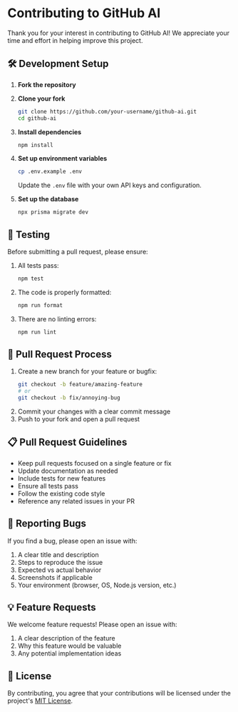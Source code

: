 # Contributing to GitHub AI

Thank you for your interest in contributing to GitHub AI! We appreciate your time and effort in helping improve this project.

## 🛠️ Development Setup

1. **Fork the repository**
2. **Clone your fork**
   ```bash
   git clone https://github.com/your-username/github-ai.git
   cd github-ai
   ```
3. **Install dependencies**
   ```bash
   npm install
   ```
4. **Set up environment variables**
   ```bash
   cp .env.example .env
   ```
   Update the `.env` file with your own API keys and configuration.

5. **Set up the database**
   ```bash
   npx prisma migrate dev
   ```

## 🧪 Testing

Before submitting a pull request, please ensure:

1. All tests pass:
   ```bash
   npm test
   ```
2. The code is properly formatted:
   ```bash
   npm run format
   ```
3. There are no linting errors:
   ```bash
   npm run lint
   ```

## 📝 Pull Request Process

1. Create a new branch for your feature or bugfix:
   ```bash
   git checkout -b feature/amazing-feature
   # or
   git checkout -b fix/annoying-bug
   ```
2. Commit your changes with a clear commit message
3. Push to your fork and open a pull request

## 📋 Pull Request Guidelines

- Keep pull requests focused on a single feature or fix
- Update documentation as needed
- Include tests for new features
- Ensure all tests pass
- Follow the existing code style
- Reference any related issues in your PR

## 🐛 Reporting Bugs

If you find a bug, please open an issue with:

1. A clear title and description
2. Steps to reproduce the issue
3. Expected vs actual behavior
4. Screenshots if applicable
5. Your environment (browser, OS, Node.js version, etc.)

## 💡 Feature Requests

We welcome feature requests! Please open an issue with:

1. A clear description of the feature
2. Why this feature would be valuable
3. Any potential implementation ideas

## 📄 License

By contributing, you agree that your contributions will be licensed under the project's [MIT License](LICENSE).
